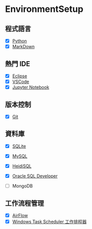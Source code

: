 # EnvironmentSetup

## 程式語言
  - [x] [Python](https://github.com/yuning-lin/EnvironmentSetup/tree/main/Python#readme)
  - [x] [MarkDown](https://github.com/yuning-lin/EnvironmentSetup/tree/main/Markdown#readme)

## 熱門 IDE
  - [x] [Eclipse](https://github.com/yuning-lin/EnvironmentSetup/tree/main/Eclipse#readme)
  - [x] [VSCode](https://github.com/yuning-lin/EnvironmentSetup/tree/main/VisualStudioCode#readme)
  - [x] [Jupyter Notebook](https://github.com/yuning-lin/EnvironmentSetup/tree/main/JupyterNotebook)

## 版本控制
  - [x] [Git](https://github.com/yuning-lin/EnvironmentSetup/tree/main/Git#readme)

## 資料庫
  - [x] [SQLite](https://github.com/yuning-lin/EnvironmentSetup/tree/main/SQLite#readme)
  - [x] [MySQL](https://github.com/yuning-lin/EnvironmentSetup/tree/main/MySQL#readme)
  - [x] [HeidiSQL](https://github.com/yuning-lin/EnvironmentSetup/tree/main/HeidiSQL) 
  - [x] [Oracle SQL Developer](https://github.com/yuning-lin/EnvironmentSetup/tree/main/OracleSQLDeveloper)
  - [ ] MongoDB


## 工作流程管理
  - [x] [AirFlow](https://github.com/yuning-lin/EnvironmentSetup/tree/main/AirFlow)
  - [x] [Windows Task Scheduler 工作排程器](https://github.com/yuning-lin/EnvironmentSetup/tree/main/WindowsTaskScheduler)
